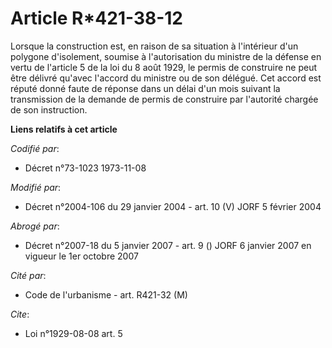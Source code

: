 # Article R*421-38-12

Lorsque la construction est, en raison de sa situation à l'intérieur d'un polygone d'isolement, soumise à l'autorisation du
ministre de la défense en vertu de l'article 5 de la loi du 8 août 1929, le permis de construire ne peut être délivré qu'avec
l'accord du ministre ou de son délégué. Cet accord est réputé donné faute de réponse dans un délai d'un mois suivant la
transmission de la demande de permis de construire par l'autorité chargée de son instruction.

**Liens relatifs à cet article**

_Codifié par_:

  - Décret n°73-1023 1973-11-08

_Modifié par_:

  - Décret n°2004-106 du 29 janvier 2004 - art. 10 (V) JORF 5 février 2004

_Abrogé par_:

  - Décret n°2007-18 du 5 janvier 2007 - art. 9 () JORF 6 janvier 2007 en vigueur le 1er octobre 2007

_Cité par_:

  - Code de l'urbanisme - art. R421-32 (M)

_Cite_:

  - Loi n°1929-08-08 art. 5
